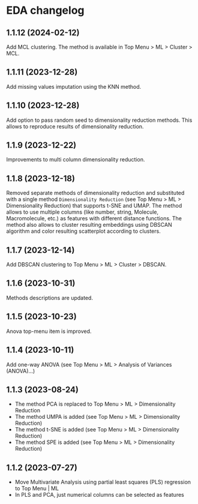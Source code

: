 # EDA changelog

## 1.1.12 (2024-02-12)

Add MCL clustering. The method is available in Top Menu > ML > Cluster > MCL.

## 1.1.11 (2023-12-28)

Add missing values imputation using the KNN method.

## 1.1.10 (2023-12-28)

Add option to pass random seed to dimensionality reduction methods. This allows to reproduce results of dimensionality reduction.

## 1.1.9 (2023-12-22)

Improvements to multi column dimensionality reduction.

## 1.1.8 (2023-12-18)

Removed separate methods of dimensionality reduction and substituted with a single method `Dimensionality Reduction` (see Top Menu > ML > Dimensionality Reduction) that supports t-SNE and UMAP. The method allows to use multiple columns (like number, string, Molecule, Macromolecule, etc.) as features with different distance functions. The method also allows to cluster resulting embeddings using DBSCAN algorithm and color resulting scatterplot according to clusters.

## 1.1.7 (2023-12-14)

Add DBSCAN clustering to Top Menu > ML > Cluster > DBSCAN.

## 1.1.6 (2023-10-31)

Methods descriptions are updated.

## 1.1.5 (2023-10-23)

Anova top-menu item is improved.

## 1.1.4 (2023-10-11)

Add one-way ANOVA (see Top Menu > ML > Analysis of Variances (ANOVA)...)

## 1.1.3 (2023-08-24)

* The method PCA is replaced to Top Menu > ML > Dimensionality Reduction
* The method UMPA is added (see Top Menu > ML > Dimensionality Reduction)
* The method t-SNE is added (see Top Menu > ML > Dimensionality Reduction)
* The method SPE is added (see Top Menu > ML > Dimensionality Reduction)

## 1.1.2 (2023-07-27)

* Move Multivariate Analysis using partial least squares (PLS) regression to Top Menu | ML
* In PLS and PCA, just numerical columns can be selected as features
